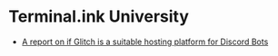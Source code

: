 # Terminal.ink University

- [A report on if Glitch is a suitable hosting platform for Discord Bots](/Documents%20and%20Settings/Administrator/My%20Documents/New%20Folder%285%29/Reports%20%5Bbackup%5D/glitch.pdf)
